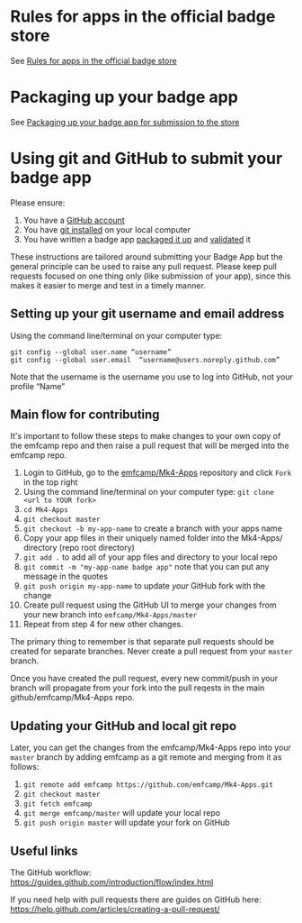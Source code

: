 # Rules for apps in the official badge store

See [Rules for apps in the official badge store](https://badge.emfcamp.org/wiki/TiLDA_MK4/Badge_Store_Submissions#Rules_for_apps_in_the_official_badge_store)

# Packaging up your badge app

See [Packaging up your badge app for submission to the store](https://badge.emfcamp.org/wiki/TiLDA_MK4/Badge_Store_Submissions#Packaging_up_your_badge_app_for_submission_to_the_store)

# Using git and GitHub to submit your badge app

Please ensure:

1. You have a [GitHub account](https://github.com/join)  
2. You have [git installed](https://git-scm.com/downloads) on your local computer
3. You have written a badge app [packaged it up](https://badge.emfcamp.org/wiki/TiLDA_MK4/Badge_Store_Submissions#Packaging_up_your_badge_app_for_submission_to_the_store) and [validated](https://badge.emfcamp.org/wiki/TiLDA_MK4/Badge_Store_Submissions#Packaging_up_your_badge_app_for_submission_to_the_store) it

These instructions are tailored around submitting your Badge App but the general principle can be used to raise any pull request.
Please keep pull requests focused on one thing only (like submission of your app), since this makes it easier to merge and test 
in a timely manner.

## Setting up your git username and email address

Using the command line/terminal on your computer type:
```
git config --global user.name “username”  
git config --global user.email  “username@users.noreply.github.com”  
```
Note that the username is the username you use to log into GitHub, not your profile “Name”

## Main flow for contributing

It's important to follow these steps to make changes to your own copy of the emfcamp repo and then raise a pull request that will be merged into the emfcamp repo.

1. Login to GitHub, go to the [emfcamp/Mk4-Apps](https://github.com/emfcamp/Mk4-Apps) repository and click ```Fork``` in 
the top right
2. Using the command line/terminal on your computer type: `git clone <url to YOUR fork>`
3. `cd Mk4-Apps`
4. `git checkout master`
5. `git checkout -b my-app-name` to create a branch with your apps name
6. Copy your app files in their uniquely named folder into the Mk4-Apps/ directory (repo root directory)
7. `git add .` to add all of your app files and directory to your local repo
8. `git commit -m "my-app-name badge app"` note that you can put any message in the quotes
9. `git push origin my-app-name` to update *your* GitHub fork with the change
10. Create pull request using the GitHub UI to merge your changes from your new branch into `emfcamp/Mk4-Apps/master`
11. Repeat from step 4 for new other changes.

The primary thing to remember is that separate pull requests should be created for separate branches.  Never create a pull request from your `master` branch.

Once you have created the pull request, every new commit/push in your branch will propagate from your
fork into the pull reqests in the main github/emfcamp/Mk4-Apps repo.

## Updating your GitHub and local git repo

Later, you can get the changes from the emfcamp/Mk4-Apps repo into your `master` branch by adding emfcamp as a git remote and
merging from it as follows:

1. `git remote add emfcamp https://github.com/emfcamp/Mk4-Apps.git`
2. `git checkout master`
3. `git fetch emfcamp`
4. `git merge emfcamp/master` will update your local repo
5. `git push origin master` will update your fork on GitHub

## Useful links

The GitHub workflow: https://guides.github.com/introduction/flow/index.html

If you need help with pull requests there are guides on GitHub here: https://help.github.com/articles/creating-a-pull-request/
